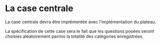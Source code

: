 <h1>La case centrale</h1>

La case centrale devra être implémentée avec l'implémentation du plateau.

La spécification de cette case sera le fait que les questions posées seront choisies aléatoirement parmis la totalité des catégories enregistrées.

